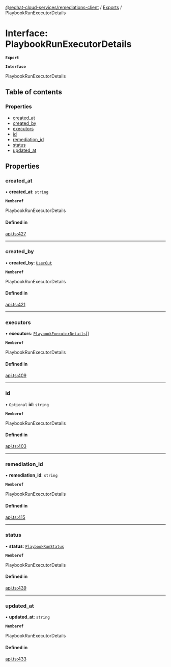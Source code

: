 [@redhat-cloud-services/remediations-client](../README.md) / [Exports](../modules.md) / PlaybookRunExecutorDetails

# Interface: PlaybookRunExecutorDetails

**`Export`**

**`Interface`**

PlaybookRunExecutorDetails

## Table of contents

### Properties

- [created\_at](PlaybookRunExecutorDetails.md#created_at)
- [created\_by](PlaybookRunExecutorDetails.md#created_by)
- [executors](PlaybookRunExecutorDetails.md#executors)
- [id](PlaybookRunExecutorDetails.md#id)
- [remediation\_id](PlaybookRunExecutorDetails.md#remediation_id)
- [status](PlaybookRunExecutorDetails.md#status)
- [updated\_at](PlaybookRunExecutorDetails.md#updated_at)

## Properties

### created\_at

• **created\_at**: `string`

**`Memberof`**

PlaybookRunExecutorDetails

#### Defined in

[api.ts:427](https://github.com/RedHatInsights/javascript-clients/blob/master/packages/remediations/api.ts#L427)

___

### created\_by

• **created\_by**: [`UserOut`](UserOut.md)

**`Memberof`**

PlaybookRunExecutorDetails

#### Defined in

[api.ts:421](https://github.com/RedHatInsights/javascript-clients/blob/master/packages/remediations/api.ts#L421)

___

### executors

• **executors**: [`PlaybookExecutorDetails`](PlaybookExecutorDetails.md)[]

**`Memberof`**

PlaybookRunExecutorDetails

#### Defined in

[api.ts:409](https://github.com/RedHatInsights/javascript-clients/blob/master/packages/remediations/api.ts#L409)

___

### id

• `Optional` **id**: `string`

**`Memberof`**

PlaybookRunExecutorDetails

#### Defined in

[api.ts:403](https://github.com/RedHatInsights/javascript-clients/blob/master/packages/remediations/api.ts#L403)

___

### remediation\_id

• **remediation\_id**: `string`

**`Memberof`**

PlaybookRunExecutorDetails

#### Defined in

[api.ts:415](https://github.com/RedHatInsights/javascript-clients/blob/master/packages/remediations/api.ts#L415)

___

### status

• **status**: [`PlaybookRunStatus`](../enums/PlaybookRunStatus.md)

**`Memberof`**

PlaybookRunExecutorDetails

#### Defined in

[api.ts:439](https://github.com/RedHatInsights/javascript-clients/blob/master/packages/remediations/api.ts#L439)

___

### updated\_at

• **updated\_at**: `string`

**`Memberof`**

PlaybookRunExecutorDetails

#### Defined in

[api.ts:433](https://github.com/RedHatInsights/javascript-clients/blob/master/packages/remediations/api.ts#L433)
